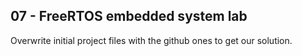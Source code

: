 ## 07 - FreeRTOS embedded system lab

Overwrite initial project files with the github ones to get our solution.
